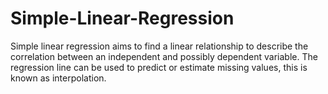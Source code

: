 # Simple-Linear-Regression
Simple linear regression aims to find a linear relationship to describe the correlation between an independent and possibly dependent variable. The regression line can be used to predict or estimate missing values, this is known as interpolation.
